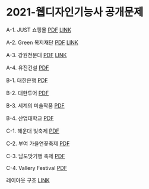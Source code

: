 # 2021-웹디자인기능사 공개문제

A-1. JUST 쇼핑몰	[PDF](https://github.com/jooeui/2021-Webdesign/blob/eui/open/A-1.pdf)	[LINK](https://jooeui.github.io/2021-Webdesign/A-1/)

A-2. Green 복지재단	[PDF](https://github.com/jooeui/2021-Webdesign/blob/eui/open/A-2.pdf)	[LINK](https://jooeui.github.io/2021-Webdesign/A-2/index.html)

A-3. 강원천문대	[PDF](https://github.com/jooeui/2021-Webdesign/blob/eui/open/A-3.pdf)	[LINK](https://jooeui.github.io/2021-Webdesign/A-3/index.html)

A-4. 유진건설	[PDF](https://github.com/jooeui/2021-Webdesign/blob/eui/open/A-4.pdf)







B-1. 대한은행	[PDF](https://github.com/jooeui/2021-Webdesign/blob/eui/open/B-1.pdf)

B-2. 대한투어	[PDF](https://github.com/jooeui/2021-Webdesign/blob/eui/open/B-2.pdf)

B-3. 세계의 미술작품	[PDF](https://github.com/jooeui/2021-Webdesign/blob/eui/open/B-3.pdf)

B-4. 산업대학교	[PDF](https://github.com/jooeui/2021-Webdesign/blob/eui/open/B-4.pdf)







C-1. 해운대 빛축제	[PDF](https://github.com/jooeui/2021-Webdesign/blob/eui/open/C-1.pdf)

C-2. 부여 가을연꽃축제	[PDF](https://github.com/jooeui/2021-Webdesign/blob/eui/open/C-2.pdf)

C-3. 남도맛기행 축제	[PDF](https://github.com/jooeui/2021-Webdesign/blob/eui/open/C-3.pdf)

C-4. Vallery Festival	[PDF](https://github.com/jooeui/2021-Webdesign/blob/eui/open/C-4.pdf)







레이아웃 구조 [LINK](https://github.com/jooeui/Webdesign)